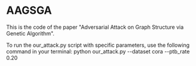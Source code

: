 # AAGSGA
This is the code of the paper "Adversarial Attack on Graph Structure via Genetic Algorithm".

To run the our_attack.py script with specific parameters, use the following command in your terminal:
python our_attack.py --dataset cora --ptb_rate 0.20